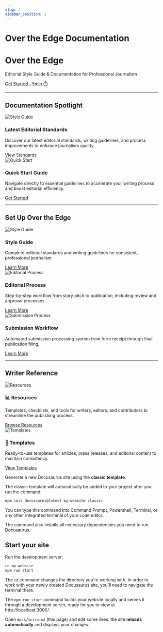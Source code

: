 ```yaml
---
slug: /
sidebar_position: 1
---
```


# Over the Edge Documentation

<div className="hero-banner">
  <h1 className="hero__title">Over the Edge</h1>
  <p className="hero__subtitle">
    Editorial Style Guide & Documentation for Professional Journalism
  </p>
  <div className="hero__buttons">
    <a className="button button--secondary button--lg" href="/quickstart">
      Get Started - 5min ⏱️
    </a>
  </div>
</div>

---

## Documentation Spotlight

<div className="row">
  <div className="col col--6">
    <div className="card shadow--md">
      <div className="card__image">
        <img src="/img/ote-logo.svg" alt="Style Guide" style={{height: '60px', objectFit: 'contain', padding: '20px'}} />
      </div>
      <div className="card__body">
        <h3>Latest Editorial Standards</h3>
        <p>Discover our latest editorial standards, writing guidelines, and process improvements to enhance journalism quality.</p>
      </div>
      <div className="card__footer">
        <a href="/style-guide" className="button button--primary">View Standards</a>
      </div>
    </div>
  </div>
  <div className="col col--6">
    <div className="card shadow--md">
      <div className="card__image">
        <img src="/img/ote-logo.svg" alt="Quick Start" style={{height: '60px', objectFit: 'contain', padding: '20px'}} />
      </div>
      <div className="card__body">
        <h3>Quick Start Guide</h3>
        <p>Navigate directly to essential guidelines to accelerate your writing process and boost editorial efficiency.</p>
      </div>
      <div className="card__footer">
        <a href="/quickstart" className="button button--primary">Get Started</a>
      </div>
    </div>
  </div>
</div>

---

## Set Up Over the Edge

<div className="row">
  <div className="col col--4">
    <div className="card shadow--md">
      <div className="card__image">
        <img src="/img/ote-logo.svg" alt="Style Guide" style={{height: '60px', objectFit: 'contain', padding: '20px'}} />
      </div>
      <div className="card__body">
        <h3>Style Guide</h3>
        <p>Complete editorial standards and writing guidelines for consistent, professional journalism.</p>
      </div>
      <div className="card__footer">
        <a href="/style-guide" className="button button--outline button--primary">Learn More</a>
      </div>
    </div>
  </div>
  <div className="col col--4">
    <div className="card shadow--md">
      <div className="card__image">
        <img src="/img/ote-logo.svg" alt="Editorial Process" style={{height: '60px', objectFit: 'contain', padding: '20px'}} />
      </div>
      <div className="card__body">
        <h3>Editorial Process</h3>
        <p>Step-by-step workflow from story pitch to publication, including review and approval processes.</p>
      </div>
      <div className="card__footer">
        <a href="/editorial-process" className="button button--outline button--primary">Learn More</a>
      </div>
    </div>
  </div>
  <div className="col col--4">
    <div className="card shadow--md">
      <div className="card__image">
        <img src="/img/ote-logo.svg" alt="Submission Process" style={{height: '60px', objectFit: 'contain', padding: '20px'}} />
      </div>
      <div className="card__body">
        <h3>Submission Workflow</h3>
        <p>Automated submission processing system from form receipt through final publication filing.</p>
      </div>
      <div className="card__footer">
        <a href="/submission-process" className="button button--outline button--primary">Learn More</a>
      </div>
    </div>
  </div>
</div>

---

## Writer Reference

<div className="row">
  <div className="col col--6">
    <div className="card shadow--md">
      <div className="card__image">
        <img src="/img/ote-logo.svg" alt="Resources" style={{height: '60px', objectFit: 'contain', padding: '20px'}} />
      </div>
      <div className="card__body">
        <h3>📊 Resources</h3>
        <p>Templates, checklists, and tools for writers, editors, and contributors to streamline the publishing process.</p>
      </div>
      <div className="card__footer">
        <a href="/resources" className="button button--outline button--primary">Browse Resources</a>
      </div>
    </div>
  </div>
  <div className="col col--6">
    <div className="card shadow--md">
      <div className="card__image">
        <img src="/img/ote-logo.svg" alt="Templates" style={{height: '60px', objectFit: 'contain', padding: '20px'}} />
      </div>
      <div className="card__body">
        <h3>📝 Templates</h3>
        <p>Ready-to-use templates for articles, press releases, and editorial content to maintain consistency.</p>
      </div>
      <div className="card__footer">
        <a href="/resources/templates" className="button button--outline button--primary">View Templates</a>
      </div>
    </div>
  </div>
</div>

Generate a new Docusaurus site using the **classic template**.

The classic template will automatically be added to your project after you run the command:

```bash
npm init docusaurus@latest my-website classic
```

You can type this command into Command Prompt, Powershell, Terminal, or any other integrated terminal of your code editor.

The command also installs all necessary dependencies you need to run Docusaurus.

## Start your site

Run the development server:

```bash
cd my-website
npm run start
```

The `cd` command changes the directory you're working with. In order to work with your newly created Docusaurus site, you'll need to navigate the terminal there.

The `npm run start` command builds your website locally and serves it through a development server, ready for you to view at http://localhost:3000/.

Open `docs/intro.md` (this page) and edit some lines: the site **reloads automatically** and displays your changes.
